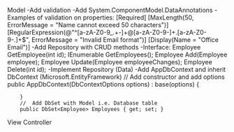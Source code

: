 Model
	-Add validation
	-Add System.ComponentModel.DataAnnotations
	-Examples of validation on properties:
		[Required]
        [MaxLength(50, ErrorMessage = "Name cannot exceed 50 characters")]
        [RegularExpression(@"^[a-zA-Z0-9_.+-]+@[a-zA-Z0-9-]+\.[a-zA-Z0-9-.]+$", ErrorMessage = "Invalid Email format")]
        [Display(Name = "Office Email")]
    -Add Repository with CRUD methods
    -Interface:
    	Employee GetEmployee(int id);
        IEnumerable<Employee> GetEmployees();
        Employee Add(Employee employee);
        Employee Update(Employee employeeChanges);
        Employee Delete(int id);
    -Implement Repository (Data)
    -Add AppDbContext and inherit DbContext (Microsoft.EntityFramework)
    	//	Add constructor and add options
    	public AppDbContext(DbContextOptions<AppDbContext> options)
            : base(options)
        {

        }
        //	Add DbSet with Model i.e. Database table
        public DbSet<Employee> Employees { get; set; }


View
Controller